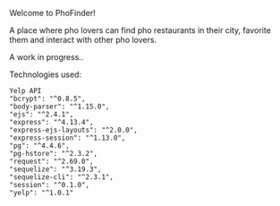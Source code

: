 Welcome to PhoFinder!

A place where pho lovers can find pho restaurants in their city, favorite them and interact with other pho lovers.  

A work in progress.. 


Technologies used:

	Yelp API
	"bcrypt": "^0.8.5",
    "body-parser": "^1.15.0",
    "ejs": "^2.4.1",
    "express": "^4.13.4",
    "express-ejs-layouts": "^2.0.0",
    "express-session": "^1.13.0",
    "pg": "^4.4.6",
    "pg-hstore": "^2.3.2",
    "request": "^2.69.0",
    "sequelize": "^3.19.3",
    "sequelize-cli": "^2.3.1",
    "session": "^0.1.0",
    "yelp": "^1.0.1"

    
